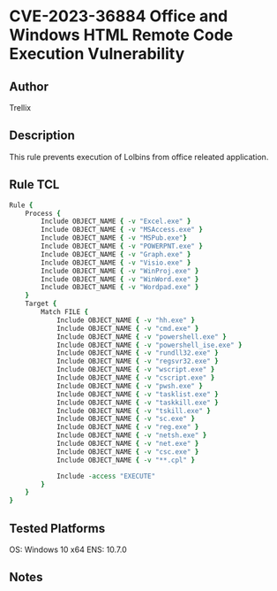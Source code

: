 # CVE-2023-36884 Office and Windows HTML Remote Code Execution Vulnerability

## Author
Trellix

## Description
This rule prevents execution of Lolbins from office releated application.

## Rule TCL
```tcl
Rule {
    Process {
        Include OBJECT_NAME { -v "Excel.exe" }
        Include OBJECT_NAME { -v "MSAccess.exe" }
        Include OBJECT_NAME { -v "MSPub.exe"}
        Include OBJECT_NAME { -v "POWERPNT.exe" }
        Include OBJECT_NAME { -v "Graph.exe" }
        Include OBJECT_NAME { -v "Visio.exe" }
        Include OBJECT_NAME { -v "WinProj.exe" }
        Include OBJECT_NAME { -v "WinWord.exe" }
        Include OBJECT_NAME { -v "Wordpad.exe" }
    }
    Target {
        Match FILE {
            Include OBJECT_NAME { -v "hh.exe" }
            Include OBJECT_NAME { -v "cmd.exe" }
            Include OBJECT_NAME { -v "powershell.exe" }
            Include OBJECT_NAME { -v "powershell_ise.exe" }
            Include OBJECT_NAME { -v "rundll32.exe" }
            Include OBJECT_NAME { -v "regsvr32.exe" }
            Include OBJECT_NAME { -v "wscript.exe" }
            Include OBJECT_NAME { -v "cscript.exe" }
            Include OBJECT_NAME { -v "pwsh.exe" }
            Include OBJECT_NAME { -v "tasklist.exe" }
            Include OBJECT_NAME { -v "taskkill.exe" }
            Include OBJECT_NAME { -v "tskill.exe" }
            Include OBJECT_NAME { -v "sc.exe" }
            Include OBJECT_NAME { -v "reg.exe" }
            Include OBJECT_NAME { -v "netsh.exe" }
            Include OBJECT_NAME { -v "net.exe" }
            Include OBJECT_NAME { -v "csc.exe" }
            Include OBJECT_NAME { -v "**.cpl" }

            Include -access "EXECUTE"
        }
    }
}
```

## Tested Platforms
OS: Windows 10 x64
ENS: 10.7.0


## Notes